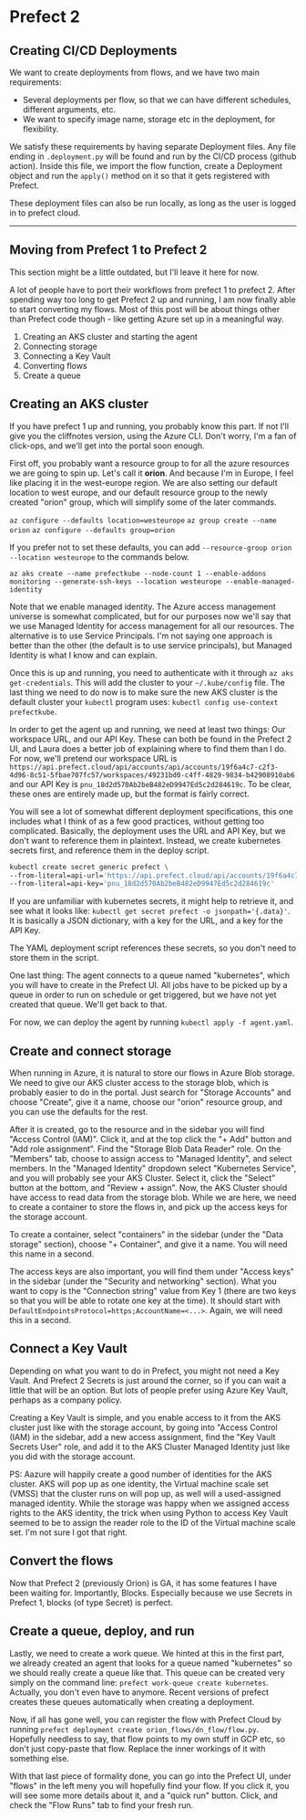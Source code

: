 # Prefect 2

## Creating CI/CD Deployments

We want to create deployments from flows, and we have two main requirements:
- Several deployments per flow, so that we can have different schedules, different arguments, etc.
- We want to specify image name, storage etc in the deployment, for flexibility.


We satisfy these requirements by having separate Deployment files. Any file ending in `.deployment.py` will be found and run by the CI/CD process (github action). Inside this file, we import the flow function, create a Deployment object and run the `apply()` method on it so that it gets registered with Prefect.

These deployment files can also be run locally, as long as the user is logged in to prefect cloud.


<hr />

## Moving from Prefect 1 to Prefect 2

This section might be a little outdated, but I'll leave it here for now.

A lot of people have to port their workflows from prefect 1 to prefect 2. After spending way too long to get Prefect 2 up and running, I am now finally able to start converting my flows. Most of this post will be about things other than Prefect code though - like getting Azure set up in a meaningful way.

1. Creating an AKS cluster and starting the agent
2. Connecting storage
3. Connecting a Key Vault
4. Converting flows
5. Create a queue

## Creating an AKS cluster
If you have prefect 1 up and running, you probably know this part. If not I'll give you the cliffnotes version, using the Azure CLI. Don't worry, I'm a fan of click-ops, and we'll get into the portal soon enough.

First off, you probably want a resource group to for all the azure resources we are going to spin up. Let's call it **orion**. And because I'm in Europe, I feel like placing it in the west-europe region. We are also setting our default location to west europe, and our default resource group to the newly created "orion" group, which will simplify some of the later commands. 

`az configure --defaults location=westeurope`
`az group create --name orion`
`az configure --defaults group=orion`

If you prefer not to set these defaults, you can add `--resource-group orion --location westeurope` to the commands below.

`az aks create --name prefectkube --node-count 1 --enable-addons monitoring --generate-ssh-keys --location westeurope --enable-managed-identity`

Note that we enable managed identity. The Azure access management universe is somewhat complicated, but for our purposes now we'll say that we use Managed Identity for access management for all our resources. The alternative is to use Service Principals. I'm not saying one approach is better than the other (the default is to use service principals), but Managed Identity is what I know and can explain.

Once this is up and running, you need to authenticate with it through `az aks get-credentials`. This will add the cluster to your `~/.kube/config` file. The last thing we need to do now is to make sure the new AKS cluster is the default cluster your `kubectl` program uses: `kubectl config use-context prefectkube`.

In order to get the agent up and running, we need at least two things: Our workspace URL, and our API Key. These can both be found in the Prefect 2 UI, and Laura does a better job of explaining where to find them than I do. For now, we'll pretend our workspace URL is `https://api.prefect.cloud/api/accounts/api/accounts/19f6a4c7-c2f3-4d96-8c51-5fbae707fc57/workspaces/49231bd0-c4ff-4829-9834-b42908910ab6` and our API Key is `pnu_18d2d570Ab2beB482eD9947Ed5c2d284619c`. To be clear, these ones are entirely made up, but the format is fairly correct.

You will see a lot of somewhat different deployment specifications, this one includes what I think of as a few good practices, without getting too complicated. Basically, the deployment uses the URL and API Key, but we don't want to reference them in plaintext. Instead, we create kubernetes secrets first, and reference them in the deploy script.


```sh
kubectl create secret generic prefect \
--from-literal=api-url='https://api.prefect.cloud/api/accounts/19f6a4c7-c2f3-4d96-8c51-5fbae707fc57/workspaces/49231bd0-c4ff-4829-9834-b42908910ab6' \
--from-literal=api-key='pnu_18d2d570Ab2beB482eD9947Ed5c2d284619c'
```

If you are unfamiliar with kubernetes secrets, it might help to retrieve it, and see what it looks like: `kubectl get secret prefect -o jsonpath='{.data}'`. It is basically a JSON dictionary, with a key for the URL, and a key for the API Key.

The YAML deployment script references these secrets, so you don't need to store them in the script.

One last thing: The agent connects to a queue named "kubernetes", which you will have to create in the Prefect UI. All jobs have to be picked up by a queue in order to run on schedule or get triggered, but we have not yet created that queue. We'll get back to that.

For now, we can deploy the agent by running `kubectl apply -f agent.yaml`.

## Create and connect storage

When running in Azure, it is natural to store our flows in Azure Blob storage. We need to give our AKS cluster access to the storage blob, which is probably easier to do in the portal. Just search for "Storage Accounts" and choose "Create", give it a name, choose our "orion" resource group, and you can use the defaults for the rest.

After it is created, go to the resource and in the sidebar you will find "Access Control (IAM)". Click it, and at the top click the "+ Add" button and "Add role assignment". Find the "Storage Blob Data Reader" role. On the "Members" tab, choose to assign access to "Managed Identity", and select members. In the "Managed Identity" dropdown select "Kubernetes Service", and you will probably see your AKS Cluster. Select it, click the "Select" button at the bottom, and "Review + assign". Now, the AKS Cluster should have access to read data from the storage blob. While we are here, we need to create a container to store the flows in, and pick up the access keys for the storage account.

To create a container, select "containers" in the sidebar (under the "Data storage" section), choose "+ Container", and give it a name. You will need this name in a second.

The access keys are also important, you will find them under "Access keys" in the sidebar (under the "Security and networking" section). What you want to copy is the "Connection string" value from Key 1 (there are two keys so that you will be able to rotate one key at the time). It should start with `DefaultEndpointsProtocol=https;AccountName=<...>`. Again, we will need this in a second.


## Connect a Key Vault

Depending on what you want to do in Prefect, you might not need a Key Vault. And Prefect 2 Secrets is just around the corner, so if you can wait a little that will be an option. But lots of people prefer using Azure Key Vault, perhaps as a company policy. 

Creating a Key Vault is simple, and you enable access to it from the AKS cluster just like with the storage account, by going into "Access Control (IAM) in the sidebar, add a new access assignment, find the "Key Vault Secrets User" role, and add it to the AKS Cluster Managed Identity just like you did with the storage account.

PS: Aazure will happily create a good number of identities for the AKS cluster. AKS will pop up as one identity, the Virtual machine scale set (VMSS) that the cluster runs on will pop up, as well will a used-assigned managed identity. While the storage was happy when we assigned access rights to the AKS identity, the trick when using Python to access Key Vault seemed to be to assign the reader role to the ID of the Virtual machine scale set. I'm not sure I got that right.

## Convert the flows

Now that Prefect 2 (previously Orion) is GA, it has some features I have been waiting for. Importantly, Blocks. Especially because we use Secrets in Prefect 1, blocks (of type Secret) is perfect.

## Create a queue, deploy, and run
Lastly, we need to create a work queue. We hinted at this in the first part, we already created an agent that looks for a queue named "kubernetes" so we should really create a queue like that. This queue can be created very simply on the command line: `prefect work-queue create kubernetes`. Actually, you don't even have to anymore. Recent versions of prefect creates these queues automatically when creating a deployment.

Now, if all has gone well, you can register the flow with Prefect Cloud by running `prefect deployment create orion_flows/dn_flow/flow.py`. Hopefully needless to say, that flow points to my own stuff in GCP etc, so don't just copy-paste that flow. Replace the inner workings of it with something else.

With that last piece of formality done, you can go into the Prefect UI, under "flows" in the left meny you will hopefully find your flow. If you click it, you will see some more details about it, and a "quick run" button. Click, and check the "Flow Runs" tab to find your fresh run.

